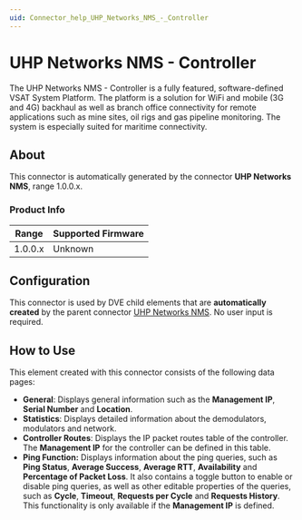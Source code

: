 ```yaml
---
uid: Connector_help_UHP_Networks_NMS_-_Controller
---
```


# UHP Networks NMS - Controller

The UHP Networks NMS - Controller is a fully featured, software-defined VSAT System Platform.
The platform is a solution for WiFi and mobile (3G and 4G) backhaul as well as branch office connectivity for remote applications such as mine sites, oil rigs and gas pipeline monitoring. The system is especially suited for maritime connectivity.

## About

This connector is automatically generated by the connector **UHP Networks NMS**, range 1.0.0.x.

### Product Info

| **Range** | **Supported Firmware** |
|-----------|------------------------|
| 1.0.0.x   | Unknown                |

## Configuration

This connector is used by DVE child elements that are **automatically created** by the parent connector [UHP Networks NMS](xref:Connector_help_UHP_Networks_NMS). No user input is required.

## How to Use

This element created with this connector consists of the following data pages:

- **General**: Displays general information such as the **Management IP**, **Serial Number** and **Location**.
- **Statistics**: Displays detailed information about the demodulators, modulators and network.
- **Controller Routes**: Displays the IP packet routes table of the controller. The **Management IP** for the controller can be defined in this table.
- **Ping Function:** Displays information about the ping queries, such as **Ping Status**, **Average Success**, **Average RTT**, **Availability** and **Percentage of Packet Loss**. It also contains a toggle button to enable or disable ping queries, as well as other editable properties of the queries, such as **Cycle**, **Timeout**, **Requests per Cycle** and **Requests History**. This functionality is only available if the **Management IP** is defined.
